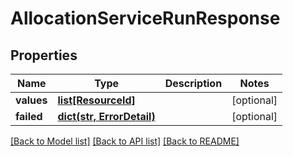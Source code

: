 # AllocationServiceRunResponse


## Properties
Name | Type | Description | Notes
------------ | ------------- | ------------- | -------------
**values** | [**list[ResourceId]**](ResourceId.md) |  | [optional] 
**failed** | [**dict(str, ErrorDetail)**](ErrorDetail.md) |  | [optional] 

[[Back to Model list]](../README.md#documentation-for-models) [[Back to API list]](../README.md#documentation-for-api-endpoints) [[Back to README]](../README.md)


